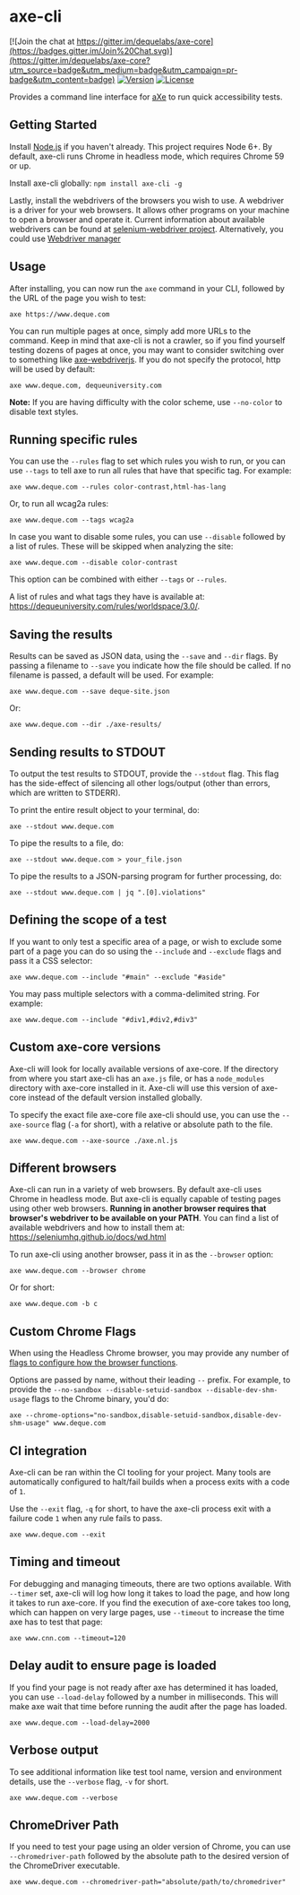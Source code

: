 # axe-cli

[![Join the chat at https://gitter.im/dequelabs/axe-core](https://badges.gitter.im/Join%20Chat.svg)](https://gitter.im/dequelabs/axe-core?utm_source=badge&utm_medium=badge&utm_campaign=pr-badge&utm_content=badge)
[![Version](https://img.shields.io/npm/v/axe-cli.svg)](https://www.npmjs.com/package/axe-cli)
[![License](https://img.shields.io/npm/l/axe-cli.svg)](LICENSE)

Provides a command line interface for [aXe](https://github.com/dequelabs/axe-core) to run quick accessibility tests.

## Getting Started

Install [Node.js](https://docs.npmjs.com/getting-started/installing-node) if you haven't already. This project requires Node 6+. By default, axe-cli runs Chrome in headless mode, which requires Chrome 59 or up.

Install axe-cli globally: `npm install axe-cli -g`

Lastly, install the webdrivers of the browsers you wish to use. A webdriver is a driver for your web browsers. It allows other programs on your machine to open a browser and operate it. Current information about available webdrivers can be found at [selenium-webdriver project](https://www.npmjs.com/package/selenium-webdriver). Alternatively, you could use [Webdriver manager](https://www.npmjs.com/package/webdriver-manager)

## Usage

After installing, you can now run the `axe` command in your CLI, followed by the URL of the page you wish to test:

```
axe https://www.deque.com
```

You can run multiple pages at once, simply add more URLs to the command. Keep in mind that axe-cli is not a crawler, so if you find yourself testing dozens of pages at once, you may want to consider switching over to something like [axe-webdriverjs](https://www.npmjs.com/package/axe-webdriverjs). If you do not specify the protocol, http will be used by default:

```
axe www.deque.com, dequeuniversity.com
```

**Note:** If you are having difficulty with the color scheme, use `--no-color` to disable text styles.

## Running specific rules

You can use the `--rules` flag to set which rules you wish to run, or you can use `--tags` to tell axe to run all rules that have that specific tag. For example:

```
axe www.deque.com --rules color-contrast,html-has-lang
```

Or, to run all wcag2a rules:

```
axe www.deque.com --tags wcag2a
```

In case you want to disable some rules, you can use `--disable` followed by a list of rules. These will be skipped when analyzing the site:

```
axe www.deque.com --disable color-contrast
```

This option can be combined with either `--tags` or `--rules`.

A list of rules and what tags they have is available at: https://dequeuniversity.com/rules/worldspace/3.0/.

## Saving the results

Results can be saved as JSON data, using the `--save` and `--dir` flags. By passing a filename to `--save` you indicate how the file should be called. If no filename is passed, a default will be used. For example:

```
axe www.deque.com --save deque-site.json
```

Or:

```
axe www.deque.com --dir ./axe-results/
```

## Sending results to STDOUT

To output the test results to STDOUT, provide the `--stdout` flag. This flag has the side-effect of silencing all other logs/output (other than errors, which are written to STDERR).

To print the entire result object to your terminal, do:

```
axe --stdout www.deque.com
```

To pipe the results to a file, do:

```
axe --stdout www.deque.com > your_file.json
```

To pipe the results to a JSON-parsing program for further processing, do:

```
axe --stdout www.deque.com | jq ".[0].violations"
```

## Defining the scope of a test

If you want to only test a specific area of a page, or wish to exclude some part of a page you can do so using the `--include` and `--exclude` flags and pass it a CSS selector:

```
axe www.deque.com --include "#main" --exclude "#aside"
```

You may pass multiple selectors with a comma-delimited string. For example:

```
axe www.deque.com --include "#div1,#div2,#div3"
```

## Custom axe-core versions

Axe-cli will look for locally available versions of axe-core. If the directory from where you start axe-cli has an `axe.js` file, or has a `node_modules` directory with axe-core installed in it. Axe-cli will use this version of axe-core instead of the default version installed globally.

To specify the exact file axe-core file axe-cli should use, you can use the `--axe-source` flag (`-a` for short), with a relative or absolute path to the file.

```
axe www.deque.com --axe-source ./axe.nl.js
```

## Different browsers

Axe-cli can run in a variety of web browsers. By default axe-cli uses Chrome in headless mode. But axe-cli is equally capable of testing pages using other web browsers. **Running in another browser requires that browser's webdriver to be available on your PATH**. You can find a list of available webdrivers and how to install them at: https://seleniumhq.github.io/docs/wd.html

To run axe-cli using another browser, pass it in as the `--browser` option:

```
axe www.deque.com --browser chrome
```

Or for short:

```
axe www.deque.com -b c
```

## Custom Chrome Flags

When using the Headless Chrome browser, you may provide any number of [flags to configure how the browser functions](https://peter.sh/experiments/chromium-command-line-switches/).

Options are passed by name, without their leading `--` prefix. For example, to provide the `--no-sandbox --disable-setuid-sandbox --disable-dev-shm-usage` flags to the Chrome binary, you'd do:

```
axe --chrome-options="no-sandbox,disable-setuid-sandbox,disable-dev-shm-usage" www.deque.com
```

## CI integration

Axe-cli can be ran within the CI tooling for your project. Many tools are automatically configured to halt/fail builds when a process exits with a code of `1`.

Use the `--exit` flag, `-q` for short, to have the axe-cli process exit with a failure code `1` when any rule fails to pass.

```
axe www.deque.com --exit
```

## Timing and timeout

For debugging and managing timeouts, there are two options available. With `--timer` set, axe-cli will log how long it takes to load the page, and how long it takes to run axe-core. If you find the execution of axe-core takes too long, which can happen on very large pages, use `--timeout` to increase the time axe has to test that page:

```
axe www.cnn.com --timeout=120
```

## Delay audit to ensure page is loaded

If you find your page is not ready after axe has determined it has loaded, you can use `--load-delay` followed by a number in milliseconds. This will make axe wait that time before running the audit after the page has loaded.

```
axe www.deque.com --load-delay=2000
```

## Verbose output

To see additional information like test tool name, version and environment details, use the `--verbose` flag, `-v` for short.

```
axe www.deque.com --verbose
```

## ChromeDriver Path

If you need to test your page using an older version of Chrome, you can use `--chromedriver-path` followed by the absolute path to the desired version of the ChromeDriver executable.

```
axe www.deque.com --chromedriver-path="absolute/path/to/chromedriver"
```
